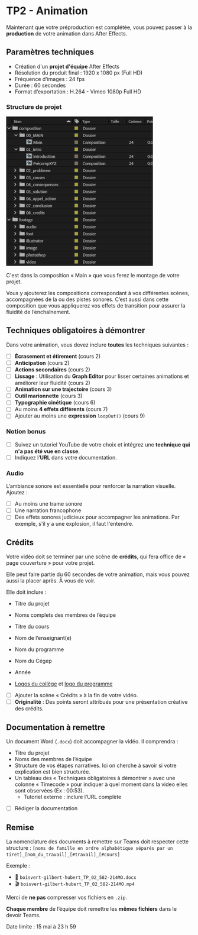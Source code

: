 # TP2 - Animation

Maintenant que votre préproduction est complétée, vous pouvez passer à la **production** de votre animation dans After Effects.

## Paramètres techniques

* Création d'un **projet d'équipe** After Effects
* Résolution du produit final : 1920 x 1080 px (Full HD)
* Fréquence d’images : 24 fps
* Durée : 60 secondes
* Format d’exportation : H.264 - Vimeo 1080p Full HD

### Structure de projet

![](./structure.jpg)

C'est dans la composition « Main » que vous ferez le montage de votre projet.

Vous y ajouterez les compositions correspondant à vos différentes scènes, accompagnées de la ou des pistes sonores. C’est aussi dans cette composition que vous appliquerez vos effets de transition pour assurer la fluidité de l’enchaînement.

## Techniques obligatoires à démontrer

Dans votre animation, vous devez inclure **toutes** les techniques suivantes :

* [ ] **Écrasement et étirement** (cours 2)
* [ ] **Anticipation** (cours 2)
* [ ] **Actions secondaires** (cours 2)
* [ ] **Lissage** : Utilisation du **Graph Editor** pour lisser certaines animations et améliorer leur fluidité (cours 2)
* [ ] **Animation sur une trajectoire** (cours 3)
* [ ] **Outil marionnette** (cours 3)
* [ ] **Typographie cinétique** (cours 6)
* [ ] Au moins **4 effets différents** (cours 7)
* [ ] Ajouter au moins une **expression** `loopOut()` (cours 9)

### Notion bonus

* [ ] Suivez un tutoriel YouTube de votre choix et intégrez une **technique qui n'a pas été vue en classe**.
* [ ] Indiquez l’**URL** dans votre documentation.

### Audio

L’ambiance sonore est essentielle pour renforcer la narration visuelle. Ajoutez :

* [ ] Au moins une trame sonore
* [ ] Une narration francophone
* [ ] Des effets sonores judicieux pour accompagner les animations. Par exemple, s'il y a une explosion, il faut l'entendre.

## Crédits

Votre vidéo doit se terminer par une scène de **crédits**, qui fera office de « page couverture » pour votre projet. 

Elle peut faire partie du 60 secondes de votre animation, mais vous pouvez aussi la placer après. À vous de voir.

Elle doit inclure :

- Titre du projet
- Noms complets des membres de l’équipe

- Titre du cours
- Nom de l’enseignant(e)
- Nom du programme
- Nom du Cégep
- Année
- [Logos du collège](./logo-cmontmorency.eps) et [logo du programme](./logo-tim.eps)

- [ ] Ajouter la scène « Crédits » à la fin de votre vidéo.
- [ ] **Originalité** : Des points seront attribués pour une présentation créative des crédits.

## Documentation à remettre

Un document Word (`.docx`) doit accompagner la vidéo. Il comprendra :

- Titre du projet
- Noms des membres de l’équipe
- Structure de vos étapes narratives. Ici on cherche à savoir si votre explication est bien structurée.
- Un tableau des « Techniques obligatoires à démontrer » avec une colonne « Timecode » pour indiquer à quel moment dans la video elles sont observées (Ex : 00:53).
  - Tutoriel externe : inclure l’URL complète

- [ ] Rédiger la documentation

## Remise

La nomenclature des documents à remettre sur Teams doit respecter cette structure : `[noms de famille en ordre alphabétique séparés par un tiret]_[nom_du_travail]_[#travail]_[#cours]`

Exemple :

* 📄 `boisvert-gilbert-hubert_TP_02_582-214MO.docx`
* 🎬 `boisvert-gilbert-hubert_TP_02_582-214MO.mp4`

Merci de **ne pas** compresser vos fichiers en `.zip`.

**Chaque membre** de l’équipe doit remettre les **mêmes fichiers** dans le devoir Teams.

Date limite : 15 mai à 23 h 59

